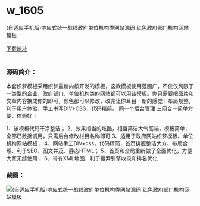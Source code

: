 # w_1605
(自适应手机版)响应式统一战线政府单位机构类网站源码 红色政府部门机构网站模板
<br/></br>
[下载地址](https://www.uuid2.com/1605.html "下载地址")
<br/></br>
<h3>源码简介：</h3>
<p>本套织梦模板采用织梦最新内核开发的模板，这款模板使用范围广，不仅仅局限于一类型的企业，政府部门、单位机构类的网站都可以用该模板。你只需要把图片和文章内容换成你的即可，颜色都可以修改，改完让你耳目一新的感觉！布局规整，利于用户体验，手工书写DIV+CSS，代码精简。
同一个后台管理 三网合一简单方便，体验好！<p>
<p>1、该模板代码干净整洁；
2、效果相当的炫酷，相当简洁大气高端，模板简单，全部已数据调用，只需后台修改栏目名称即可
3、适用于政府网站织梦模板、单位机构网站模板；
4、网站手工DIV+css，代码精简，首页排版整洁大方、布局合理、利于SEO、图文并茂、静态HTML；
5、首页和全局重新做了全面优化，方便大家无缝使用；
6、带有XML地图，利于搜索引擎收录和排名优化<p>
<h3>截图：</h3>
<img src="https://www.uuid2.com/wp-content/uploads/img/202109/5fd39a1877.gif" alt="(自适应手机版)响应式统一战线政府单位机构类网站源码 红色政府部门机构网站模板">
